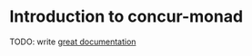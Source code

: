 # Introduction to concur-monad

TODO: write [great documentation](http://jacobian.org/writing/what-to-write/)
